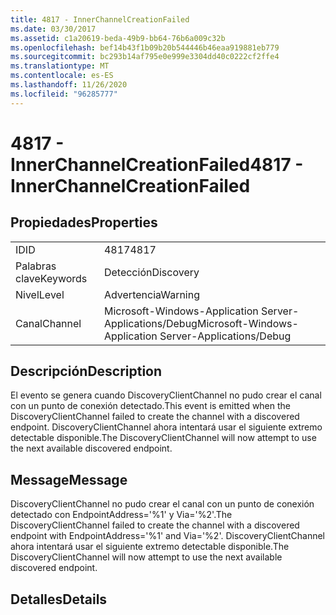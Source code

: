```yaml
---
title: 4817 - InnerChannelCreationFailed
ms.date: 03/30/2017
ms.assetid: c1a20619-beda-49b9-bb64-76b6a009c32b
ms.openlocfilehash: bef14b43f1b09b20b544446b46eaa919881eb779
ms.sourcegitcommit: bc293b14af795e0e999e3304dd40c0222cf2ffe4
ms.translationtype: MT
ms.contentlocale: es-ES
ms.lasthandoff: 11/26/2020
ms.locfileid: "96285777"
---
```

# <a name="4817---innerchannelcreationfailed"></a><span data-ttu-id="d6af8-102">4817 - InnerChannelCreationFailed</span><span class="sxs-lookup"><span data-stu-id="d6af8-102">4817 - InnerChannelCreationFailed</span></span>

## <a name="properties"></a><span data-ttu-id="d6af8-103">Propiedades</span><span class="sxs-lookup"><span data-stu-id="d6af8-103">Properties</span></span>  
  
|||  
|-|-|  
|<span data-ttu-id="d6af8-104">ID</span><span class="sxs-lookup"><span data-stu-id="d6af8-104">ID</span></span>|<span data-ttu-id="d6af8-105">4817</span><span class="sxs-lookup"><span data-stu-id="d6af8-105">4817</span></span>|  
|<span data-ttu-id="d6af8-106">Palabras clave</span><span class="sxs-lookup"><span data-stu-id="d6af8-106">Keywords</span></span>|<span data-ttu-id="d6af8-107">Detección</span><span class="sxs-lookup"><span data-stu-id="d6af8-107">Discovery</span></span>|  
|<span data-ttu-id="d6af8-108">Nivel</span><span class="sxs-lookup"><span data-stu-id="d6af8-108">Level</span></span>|<span data-ttu-id="d6af8-109">Advertencia</span><span class="sxs-lookup"><span data-stu-id="d6af8-109">Warning</span></span>|  
|<span data-ttu-id="d6af8-110">Canal</span><span class="sxs-lookup"><span data-stu-id="d6af8-110">Channel</span></span>|<span data-ttu-id="d6af8-111">Microsoft-Windows-Application Server-Applications/Debug</span><span class="sxs-lookup"><span data-stu-id="d6af8-111">Microsoft-Windows-Application Server-Applications/Debug</span></span>|  
  
## <a name="description"></a><span data-ttu-id="d6af8-112">Descripción</span><span class="sxs-lookup"><span data-stu-id="d6af8-112">Description</span></span>  

 <span data-ttu-id="d6af8-113">El evento se genera cuando DiscoveryClientChannel no pudo crear el canal con un punto de conexión detectado.</span><span class="sxs-lookup"><span data-stu-id="d6af8-113">This event is emitted when the DiscoveryClientChannel failed to create the channel with a discovered endpoint.</span></span> <span data-ttu-id="d6af8-114">DiscoveryClientChannel ahora intentará usar el siguiente extremo detectable disponible.</span><span class="sxs-lookup"><span data-stu-id="d6af8-114">The DiscoveryClientChannel will now attempt to use the next available discovered endpoint.</span></span>  
  
## <a name="message"></a><span data-ttu-id="d6af8-115">Message</span><span class="sxs-lookup"><span data-stu-id="d6af8-115">Message</span></span>  

 <span data-ttu-id="d6af8-116">DiscoveryClientChannel no pudo crear el canal con un punto de conexión detectado con EndpointAddress='%1' y Via='%2'.</span><span class="sxs-lookup"><span data-stu-id="d6af8-116">The DiscoveryClientChannel failed to create the channel with a discovered endpoint with EndpointAddress='%1' and Via='%2'.</span></span> <span data-ttu-id="d6af8-117">DiscoveryClientChannel ahora intentará usar el siguiente extremo detectable disponible.</span><span class="sxs-lookup"><span data-stu-id="d6af8-117">The DiscoveryClientChannel will now attempt to use the next available discovered endpoint.</span></span>  
  
## <a name="details"></a><span data-ttu-id="d6af8-118">Detalles</span><span class="sxs-lookup"><span data-stu-id="d6af8-118">Details</span></span>
